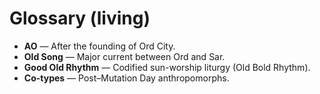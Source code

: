 # Glossary (living)
- **AO** — After the founding of Ord City.
- **Old Song** — Major current between Ord and Sar.
- **Good Old Rhythm** — Codified sun-worship liturgy (Old Bold Rhythm).
- **Co-types** — Post–Mutation Day anthropomorphs.

